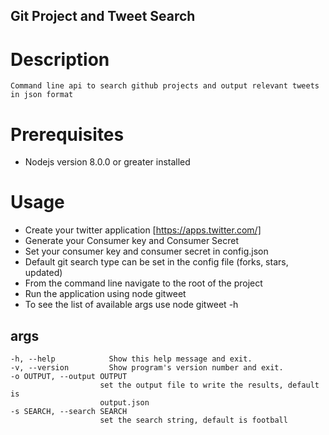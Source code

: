 ## Git Project and Tweet Search 

# Description
    Command line api to search github projects and output relevant tweets in json format

# Prerequisites 
- Nodejs version 8.0.0 or greater installed 

# Usage 
- Create your twitter application [https://apps.twitter.com/]
- Generate your Consumer key and Consumer Secret 
- Set your consumer key and consumer secret in config.json
- Default git search type can be set in the config file (forks, stars, updated)
- From the command line navigate to the root of the project 
- Run the application using 
    node gitweet 
- To see the list of available args use 
    node gitweet -h

## args 
    -h, --help            Show this help message and exit.
    -v, --version         Show program's version number and exit.
    -o OUTPUT, --output OUTPUT
                        set the output file to write the results, default is
                        output.json
    -s SEARCH, --search SEARCH
                        set the search string, default is football



